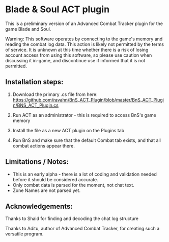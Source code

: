 # Blade & Soul ACT plugin
This is a preliminary version of an Advanced Combat Tracker plugin for the game Blade and Soul.  

Warning: This software operates by connecting to the game's memory and reading the combat log data.  This action is likely not permitted by the terms of service.  It is unknown at this time whether there is a risk of losing account access from using this software, so please use caution when discussing it in-game, and discontinue use if informed that it is not permitted.

## Installation steps:

1) Download the primary .cs file from here: 
https://github.com/ravahn/BnS_ACT_Plugin/blob/master/BnS_ACT_Plugin/BNS_ACT_Plugin.cs

2) Run ACT as an administrator - this is required to access BnS's game memory

3) Install the file as a new ACT plugin on the Plugins tab

4) Run BnS and make sure that the default Combat tab exists, and that all combat actions appear there.

## Limitations / Notes:
* This is an early alpha - there is a lot of coding and validation needed before it should be considered accurate.
* Only combat data is parsed for the moment, not chat text.
* Zone Names are not parsed yet.

## Acknowledgements:
Thanks to Shaid for finding and decoding the chat log structure

Thanks to Aditu, author of Advanced Combat Tracker, for creating such a versatile program.
